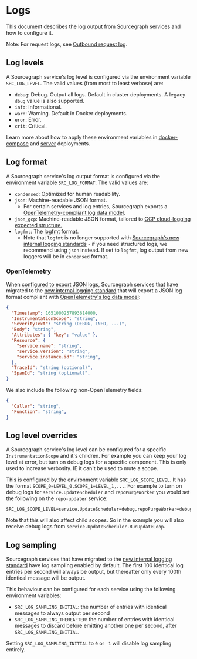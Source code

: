 # Logs

This document describes the log output from Sourcegraph services and how to configure it.

Note: For request logs, see [Outbound request log](outbound-request-log.md).

## Log levels

A Sourcegraph service's log level is configured via the environment variable `SRC_LOG_LEVEL`. The valid values (from most to least verbose) are:

* `debug`: Debug. Output all logs. Default in cluster deployments. A legacy `dbug` value is also supported.
* `info`: Informational.
* `warn`: Warning. Default in Docker deployments.
* `eror`: Error.
* `crit`: Critical.

Learn more about how to apply these environment variables in [docker-compose](../deploy/docker-compose/index.md#set-environment-variables) and [server](../deploy/docker-single-container/index.md#environment-variables) deployments.

## Log format

A Sourcegraph service's log output format is configured via the environment variable `SRC_LOG_FORMAT`. The valid values are:

* `condensed`: Optimized for human readability.
* `json`: Machine-readable JSON format.
  * For certain services and log entries, Sourcegraph exports a [OpenTelemetry-compliant log data model](#opentelemetry).
* `json_gcp`: Machine-readable JSON format, tailored to [GCP cloud-logging expected structure.](https://cloud.google.com/logging/docs/structured-logging#special-payload-fields) 
* `logfmt`: The [logfmt](https://github.com/kr/logfmt) format.
  * Note that `logfmt` is no longer supported with [Sourcegraph's new internal logging standards](../../dev/how-to/add_logging.md) - if you need structured logs, we recommend using `json` instead. If set to `logfmt`, log output from new loggers will be in `condensed` format.

### OpenTelemetry

When [configured to export JSON logs](#log-format), Sourcegraph services that have migrated to the [new internal logging standard](../../dev/how-to/add_logging.md) that will export a JSON log format compliant with [OpenTelemetry's log data model](https://opentelemetry.io/docs/reference/specification/logs/data-model/):

```json
{
  "Timestamp": 1651000257893614000,
  "InstrumentationScope": "string",
  "SeverityText": "string (DEBUG, INFO, ...)",
  "Body": "string",
  "Attributes": { "key": "value" },
  "Resource": {
    "service.name": "string",
    "service.version": "string",
    "service.instance.id": "string",
  },
  "TraceId": "string (optional)",
  "SpanId": "string (optional)",
}
```

We also include the following non-OpenTelemetry fields:

```json
{
  "Caller": "string",
  "Function": "string",
}
```

## Log level overrides

A Sourcegraph service's log level can be configured for a specific `InstrumentationScope` and it's children. For example you can keep your log level at error, but turn on debug logs for a specific component. This is only used to increase verbosity. IE it can't be used to mute a scope.

This is configured by the environment variable `SRC_LOG_SCOPE_LEVEL`. It has the format `SCOPE_0=LEVEL_0,SCOPE_1=LEVEL_1,...`. For example to turn on debug logs for `service.UpdateScheduler` and `repoPurgeWorker` you would set the following on the `repo-updater` service:

```
SRC_LOG_SCOPE_LEVEL=service.UpdateScheduler=debug,repoPurgeWorker=debug
```

Note that this will also affect child scopes. So in the example you will also receive debug logs from `service.UpdateScheduler.RunUpdateLoop`.

## Log sampling

Sourcegraph services that have migrated to the [new internal logging standard](../../dev/how-to/add_logging.md) have log sampling enabled by default.
The first 100 identical log entries per second will always be output, but thereafter only every 100th identical message will be output.

This behaviour can be configured for each service using the following environment variables:

* `SRC_LOG_SAMPLING_INITIAL`: the number of entries with identical messages to always output per second
* `SRC_LOG_SAMPLING_THEREAFTER`: the number of entries with identical messages to discard before emitting another one per second, after `SRC_LOG_SAMPLING_INITIAL`.

Setting `SRC_LOG_SAMPLING_INITIAL` to `0` or `-1` will disable log sampling entirely.
